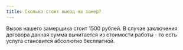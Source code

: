 ```yaml
---
title: Сколько стоит выезд на замер?
---
```


Вызов нашего замерщика стоит 1500 рублей. В случае заключения договора данная сумма вычитается из стоимости работы - то есть услуга становится абсолютно бесплатной.
